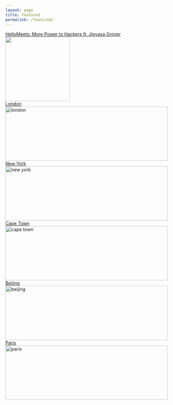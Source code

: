 ```yaml
---
layout: page
title: Featured
permalink: /featured/
---
```


<div class="child-page-listing">
   <div class="grid-container">
      <article id="3685" class="location-listing">
         <a class="location-title" href="https://medium.com/@hellomeets/more-power-to-hackers-jigyasa-grover-643ca836f30"> HelloMeets: More Power to Hackers ft. Jigyasa Grover</a> 
         <div class="location-image"> <a href="https://medium.com/@hellomeets/more-power-to-hackers-jigyasa-grover-643ca836f30"> <img width="200" height="200" src="https://miro.medium.com/max/1000/1*M6JzI3RU334Z1eRxpn9UCw.jpeg"> </a> </div>
      </article>
      <article id="3688" class="location-listing">
         <a class="location-title" href="#"> London            </a> 
         <div class="location-image"> <a href="#"> <img width="300" height="169" style="width: 100%" src="https://s3-us-west-2.amazonaws.com/s.cdpn.io/210284/london-768x432.jpg" alt="london">  </a> </div>
      </article>
      <article id="3691" class="location-listing">
         <a class="location-title" href="#"> New York            </a> 
         <div class="location-image"> <a href="#"> <img width="300" height="169" style="width: 100%" src="https://s3-us-west-2.amazonaws.com/s.cdpn.io/210284/new-york-768x432.jpg" alt="new york">  </a> </div>
      </article>
      <article id="3694" class="location-listing">
         <a class="location-title" href="#"> Cape Town           </a> 
         <div class="location-image"> <a href="#"> <img width="300" height="169" style="width: 100%" src="https://s3-us-west-2.amazonaws.com/s.cdpn.io/210284/cape-town-768x432.jpg" alt="cape town">  </a> </div>
      </article>
      <article id="3697" class="location-listing">
         <a class="location-title" href="#"> Beijing           </a> 
         <div class="location-image"> <a href="#"> <img width="300" height="169" style="width: 100%" src="https://s3-us-west-2.amazonaws.com/s.cdpn.io/210284/beijing-768x432.jpg" alt="beijing">    </a> </div>
      </article>
      <article id="3700" class="location-listing">
         <a class="location-title" href="#"> Paris           </a> 
         <div class="location-image"> <a href="#"> <img width="300" height="169" style="width: 100%" src="https://s3-us-west-2.amazonaws.com/s.cdpn.io/210284/paris-768x432.jpg" alt="paris"> </a> </div>
      </article>
   </div>
   <!-- end grid container --> 
</div>
